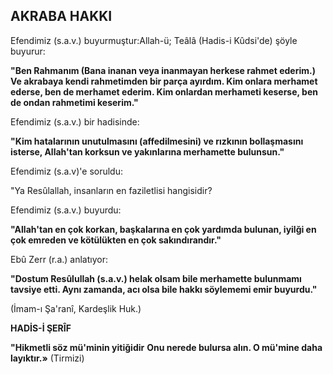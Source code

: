 ## AKRABA HAKKI

Efendimiz (s.a.v.) buyurmuştur:Allah-ü; Teâlâ (Hadis-i Kûdsi'de) şöyle buyurur:

**"Ben Rahmanım (Bana inanan veya inanmayan her­kese rahmet ederim.) Ve akrabaya kendi rahmetimden bir parça ayırdım. Kim onlara merhamet ederse, ben de merhamet ederim. Kim onlardan merhameti keser­se, ben de ondan rahmetimi keserim."**

Efendimiz (s.a.v.) bir hadisinde:

**"Kim hatalarının unutulmasını (affedilmesini) ve rızkının bollaşmasını isterse, Allah'tan korksun ve yakınlarına merhamette bulunsun."**

Efendimiz (s.a.v)'e soruldu:

"Ya Resûlallah, insanların en faziletlisi hangisidir?

Efendimiz (s.a.v.) buyurdu:

**"Allah'tan en çok korkan, başkalarına en çok yar­dımda bulunan, iyilği en çok emreden ve kötülükten en çok sakındırandır."**

Ebû Zerr (r.a.) anlatıyor:

**"Dostum Resûlullah (s.a.v.) helak olsam bile mer­hamette bulunmamı tavsiye etti. Aynı zamanda, acı olsa bile hakkı söylememi emir buyurdu."**

(İmam-ı Şa'ranî, Kardeşlik Huk.)

**HADİS-İ ŞERÎF**

**"Hikmetli söz mü'minin yitiğidir** **Onu nerede bulursa alın. O mü'mine daha layıktır.»** (Tirmizi)
